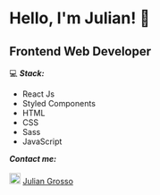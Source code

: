 # Hello, I'm Julian! 👋

## Frontend Web Developer

 :computer:  ***Stack:*** 
 -  React Js
 -  Styled Components
 -  HTML
 -  CSS
 -  Sass
 -  JavaScript
 
  
 ***Contact me:***
 <br>
 <br>
  <img src="https://i.postimg.cc/1tWpxw42/LI-In-Bug.png" width=20> [Julian Grosso](https://www.linkedin.com/in/juliangrosso/)
